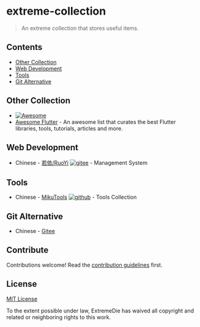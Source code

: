 # extreme-collection 

> An extreme collection that stores useful items.


## Contents

- [Other Collection](#other-collection)
- [Web Development](#web-development)
- [Tools](#tools)
- [Git Alternative](#git-alternative)


## Other Collection

- [![Awesome](https://awesome.re/badge.svg)](https://awesome.re)
- [Awesome Flutter](https://github.com/Solido/awesome-flutter) - An awesome list that curates the best Flutter libraries, tools, tutorials, articles and more. 

## Web Development

- Chinese - [若依/RuoYi](http://www.ruoyi.vip/) [![gitee](https://badgen.net/badge/⭐/Gitee/purple)](https://gitee.com/y_project/RuoYi) - Management System



## Tools

- Chinese - [MikuTools](https://tools.miku.ac/) [![github](https://badgen.net/badge/⭐/GitHub/purple)](https://github.com/Ice-Hazymoon/domains) - Tools Collection



## Git Alternative

- Chinese - [Gitee](https://gitee.com/)


## Contribute

Contributions welcome! Read the [contribution guidelines](contributing.md) first.


## License

[MIT License](license.md)

To the extent possible under law, ExtremeDie has waived all copyright and
related or neighboring rights to this work.

